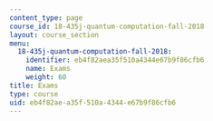 ```yaml
---
content_type: page
course_id: 18-435j-quantum-computation-fall-2018
layout: course_section
menu:
  18-435j-quantum-computation-fall-2018:
    identifier: eb4f82aea35f510a4344e67b9f86cfb6
    name: Exams
    weight: 60
title: Exams
type: course
uid: eb4f82ae-a35f-510a-4344-e67b9f86cfb6
---
```

